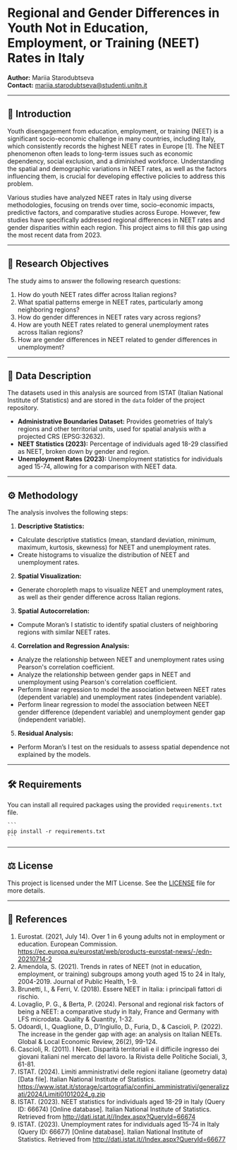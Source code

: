 # Regional and Gender Differences in Youth Not in Education, Employment, or Training (NEET) Rates in Italy

**Author:** Mariia Starodubtseva  
**Contact:** mariia.starodubtseva@studenti.unitn.it

---

## 📌 **Introduction**
Youth disengagement from education, employment, or training (NEET) is a significant socio-economic challenge in many countries, including Italy, which consistently records the highest NEET rates in Europe [1]. The NEET phenomenon often leads to long-term issues such as economic dependency, social exclusion, and a diminished workforce. Understanding the spatial and demographic variations in NEET rates, as well as the factors influencing them, is crucial for developing effective policies to address this problem.

Various studies have analyzed NEET rates in Italy using diverse methodologies, focusing on trends over time, socio-economic impacts, predictive factors, and comparative studies across Europe. However, few studies have specifically addressed regional differences in NEET rates and gender disparities within each region. This project aims to fill this gap using the most recent data from 2023.

---

## 🎯 **Research Objectives**
The study aims to answer the following research questions:

1. How do youth NEET rates differ across Italian regions?
2. What spatial patterns emerge in NEET rates, particularly among neighboring regions?
3. How do gender differences in NEET rates vary across regions?
4. How are youth NEET rates related to general unemployment rates across Italian regions?
5. How are gender differences in NEET related to gender differences in unemployment?

---

## 📂 **Data Description**
The datasets used in this analysis are sourced from ISTAT (Italian National Institute of Statistics) and are stored in the `data` folder of the project repository.

- **Administrative Boundaries Dataset:** Provides geometries of Italy’s regions and other territorial units, used for spatial analysis with a projected CRS (EPSG:32632).
- **NEET Statistics (2023):** Percentage of individuals aged 18-29 classified as NEET, broken down by gender and region.
- **Unemployment Rates (2023):** Unemployment statistics for individuals aged 15-74, allowing for a comparison with NEET data.

---

## ⚙️ **Methodology**
The analysis involves the following steps:
1. **Descriptive Statistics:**
- Calculate descriptive statistics (mean, standard deviation, minimum, maximum, kurtosis, skewness) for NEET and unemployment rates.
- Create histograms to visualize the distribution of NEET and unemployment rates.
2. **Spatial Visualization:**
- Generate choropleth maps to visualize NEET and unemployment rates, as well as their gender difference across Italian regions.
3. **Spatial Autocorrelation:**
- Compute Moran’s I statistic to identify spatial clusters of neighboring regions with similar NEET rates.
4. **Correlation and Regression Analysis:**
- Analyze the relationship between NEET and unemployment rates using Pearson's correlation coefficient.
- Analyze the relationship between gender gaps in NEET and unemployment using Pearson's correlation coefficient.
- Perform linear regression to model the association between NEET rates (dependent variable) and unemployment rates (independent variable).
- Perform linear regression to model the association between NEET gender difference (dependent variable) and unemployment gender gap (independent variable).
5. **Residual Analysis:**
- Perform Moran’s I test on the residuals to assess spatial dependence not explained by the models.

---

## 🛠️ **Requirements**
You can install all required packages using the provided `requirements.txt` file.

    ```
    pip install -r requirements.txt
    ```

---

## ⚖️ **License**
This project is licensed under the MIT License. See the [LICENSE](LICENSE) file for more details.

---

## 📑 **References**
1. Eurostat. (2021, July 14). Over 1 in 6 young adults not in employment or education. European Commission. https://ec.europa.eu/eurostat/web/products-eurostat-news/-/edn-20210714-2
2. Amendola, S. (2021). Trends in rates of NEET (not in education, employment, or training) subgroups among youth aged 15 to 24 in Italy, 2004-2019. Journal of Public Health, 1-9.
3. Brunetti, I., & Ferri, V. (2018). Essere NEET in Italia: i principali fattori di rischio.
4. Lovaglio, P. G., & Berta, P. (2024). Personal and regional risk factors of being a NEET: a comparative study in Italy, France and Germany with LFS microdata. Quality & Quantity, 1-32.
5. Odoardi, I., Quaglione, D., D’Ingiullo, D., Furia, D., & Cascioli, P. (2022). The increase in the gender gap with age: an analysis on Italian NEETs. Global & Local Economic Review, 26(2), 99-124.
6. Cascioli, R. (2011). I Neet. Disparità territoriali e il difficile ingresso dei giovani italiani nel mercato del lavoro. la Rivista delle Politiche Sociali, 3, 61-81.
7. ISTAT. (2024). Limiti amministrativi delle regioni italiane (geometry data) [Data file]. Italian National Institute of Statistics. https://www.istat.it/storage/cartografia/confini_amministrativi/generalizzati/2024/Limiti01012024_g.zip
8. ISTAT. (2023). NEET statistics for individuals aged 18-29 in Italy (Query ID: 66674) [Online database]. Italian National Institute of Statistics. Retrieved from http://dati.istat.it//Index.aspx?QueryId=66674
9. ISTAT. (2023). Unemployment rates for individuals aged 15-74 in Italy (Query ID: 66677) [Online database]. Italian National Institute of Statistics. Retrieved from http://dati.istat.it//Index.aspx?QueryId=66677
